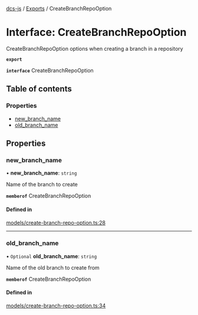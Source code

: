 [dcs-js](../README.md) / [Exports](../modules.md) / CreateBranchRepoOption

# Interface: CreateBranchRepoOption

CreateBranchRepoOption options when creating a branch in a repository

**`export`**

**`interface`** CreateBranchRepoOption

## Table of contents

### Properties

- [new\_branch\_name](CreateBranchRepoOption.md#new_branch_name)
- [old\_branch\_name](CreateBranchRepoOption.md#old_branch_name)

## Properties

### <a id="new_branch_name" name="new_branch_name"></a> new\_branch\_name

• **new\_branch\_name**: `string`

Name of the branch to create

**`memberof`** CreateBranchRepoOption

#### Defined in

[models/create-branch-repo-option.ts:28](https://github.com/unfoldingWord/dcs-js/blob/b29eb7a/models/create-branch-repo-option.ts#L28)

___

### <a id="old_branch_name" name="old_branch_name"></a> old\_branch\_name

• `Optional` **old\_branch\_name**: `string`

Name of the old branch to create from

**`memberof`** CreateBranchRepoOption

#### Defined in

[models/create-branch-repo-option.ts:34](https://github.com/unfoldingWord/dcs-js/blob/b29eb7a/models/create-branch-repo-option.ts#L34)
